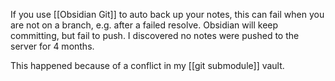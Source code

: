 If you use [[Obsidian Git]] to auto back up your notes, this can fail when you are not on a branch, e.g. after a failed resolve.
Obsidian will keep committing, but fail to push. 
I discovered no notes were pushed to the server for 4 months.

This happened because of a conflict in my [[git submodule]] vault.
